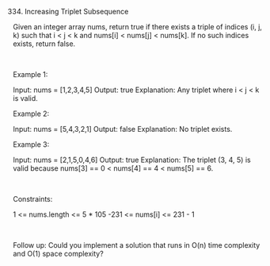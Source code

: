 334. Increasing Triplet Subsequence

Given an integer array nums, return true if there exists a triple of indices (i, j, k) such that i < j < k and nums[i] < nums[j] < nums[k]. If no such indices exists, return false.

 

Example 1:

Input: nums = [1,2,3,4,5]
Output: true
Explanation: Any triplet where i < j < k is valid.


Example 2:

Input: nums = [5,4,3,2,1]
Output: false
Explanation: No triplet exists.


Example 3:

Input: nums = [2,1,5,0,4,6]
Output: true
Explanation: The triplet (3, 4, 5) is valid because nums[3] == 0 < nums[4] == 4 < nums[5] == 6.


 

Constraints:

1 <= nums.length <= 5 * 105
-231 <= nums[i] <= 231 - 1

 

Follow up: Could you implement a solution that runs in O(n) time complexity and O(1) space complexity?